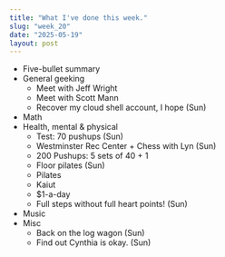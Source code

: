 ```yaml
---
title: "What I've done this week."
slug: "week_20"
date: "2025-05-19"
layout: post
---
```


* Five-bullet summary
* General geeking
    - Meet with Jeff Wright
    - Meet with Scott Mann
    - Recover my cloud shell account, I hope (Sun)
* Math
* Health, mental & physical
    - Test: 70 pushups (Sun)
    - Westminster Rec Center + Chess with Lyn (Sun)
    - 200 Pushups: 5 sets of 40 + 1
    - Floor pilates (Sun)
    - Pilates
    - Kaiut
    - $1-a-day
    - Full steps without full heart points! (Sun)
* Music
* Misc
    - Back on the log wagon (Sun)
    - Find out Cynthia is okay. (Sun)

